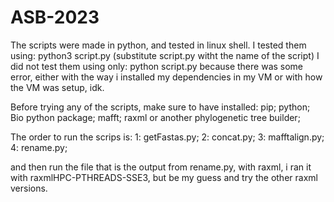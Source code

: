 # ASB-2023
The scripts were made in python, and tested in linux shell.
I tested them using: python3 script.py (substitute script.py witht the name of the script)
I did not test them using only: python script.py because there was some error, either with the way i installed my dependencies in my VM or with how the VM was setup, idk.

Before trying any of the scripts, make sure to have installed:
pip;
python;
Bio python package;
mafft;
raxml or another phylogenetic tree builder;

The order to run the scrips is:
1: getFastas.py;
2: concat.py;
3: mafftalign.py;
4: rename.py;

and then run the file that is the output from rename.py, with raxml, i ran it with raxmlHPC-PTHREADS-SSE3, but be my guess and try the other raxml versions.
